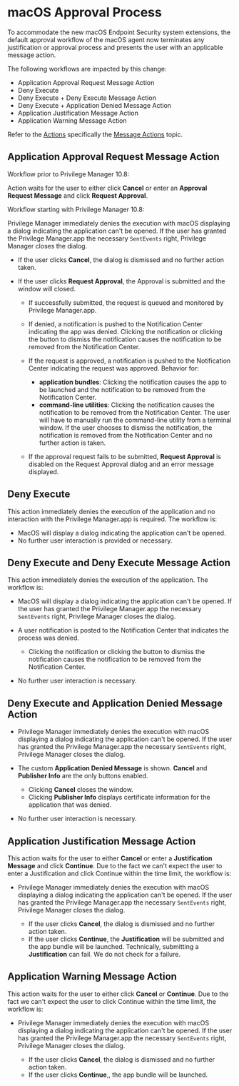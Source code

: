 [title]: # (macOS Approval Process)
[tags]: # ( )
[priority]: # (7)
# macOS Approval Process

To accommodate the new macOS Endpoint Security system extensions, the default approval workflow of the macOS agent now terminates any justification or approval process and presents the user with an applicable message action.

The following workflows are impacted by this change:

* Application Approval Request Message Action
* Deny Execute
* Deny Execute + Deny Execute Message Action
* Deny Execute + Application Denied Message Action
* Application Justification Message Action
* Application Warning Message Action

Refer to the [Actions](../../actions/index.md) specifically the [Message Actions](../../actions/msgs/index.md) topic.

## Application Approval Request Message Action

Workflow prior to Privilege Manager 10.8:

Action waits for the user to either click __Cancel__ or enter an __Approval Request Message__ and click __Request Approval__.

Workflow starting with Privilege Manager 10.8:

Privilege Manager immediately denies the execution with macOS displaying a dialog indicating the application can't be opened. If the user has granted the Privilege Manager.app the necessary `SentEvents` right, Privilege Manager closes the dialog.

* If the user clicks __Cancel__, the dialog is dismissed and no further action taken.
* If the user clicks __Request Approval__, the Approval is submitted and the window will closed. <!-- TODO: is there a message to be entered? -->

  * If successfully submitted, the request is queued and monitored by Privilege Manager.app.
  * If denied, a notification is pushed to the Notification Center indicating the app was denied. Clicking the notification or clicking the button to dismiss the notification causes the notification to be removed from the Notification Center.
  * If the request is approved, a notification is pushed to the Notification Center indicating the request was approved. Behavior for:

    * __application bundles__: Clicking the notification causes the app to be launched and the notification to be removed from the Notification Center.
    * __command-line utilities__: Clicking the notification causes the notification to be removed from the Notification Center. The user will have to manually run the command-line utility from a terminal window. If the user chooses to dismiss the notification, the notification is removed from the Notification Center and no further action is taken.

  * If the approval request fails to be submitted, __Request Approval__ is disabled on the Request Approval dialog and an error message displayed.

## Deny Execute

This action immediately denies the execution of the application and no interaction with the Privilege Manager.app is required. The workflow is:

* MacOS will display a dialog indicating the application can't be opened.
* No further user interaction is provided or necessary.

## Deny Execute and Deny Execute Message Action

This action immediately denies the execution of the application. The workflow is:

* MacOS will display a dialog indicating the application can't be opened. If the user has granted the Privilege Manager.app the necessary `SentEvents` right, Privilege Manager closes the dialog.
* A user notification is posted to the Notification Center that indicates the process was denied.

  * Clicking the notification or clicking the button to dismiss the notification causes the notification to be removed from the Notification Center.

* No further user interaction is necessary.

## Deny Execute and  Application Denied Message Action

* Privilege Manager immediately denies the execution with macOS displaying a dialog indicating the application can't be opened. If the user has granted the Privilege Manager.app the necessary `SentEvents` right, Privilege Manager closes the dialog.
* The custom __Application Denied Message__ is shown. __Cancel__ and __Publisher Info__ are the only buttons enabled.

  * Clicking __Cancel__ closes the window.
  * Clicking __Publisher Info__ displays certificate information for the application that was denied.

* No further user interaction is necessary.

## Application Justification Message Action

This action waits for the user to either __Cancel__ or enter a __Justification Message__ and click __Continue__. Due to the fact we can't expect the user to enter a Justification and click Continue within the time limit, the workflow is:

* Privilege Manager immediately denies the execution with macOS displaying a dialog indicating the application can't be opened. If the user has granted the Privilege Manager.app the necessary `SentEvents` right, Privilege Manager closes the dialog.

  * If the user clicks __Cancel__, the dialog is dismissed and no further action taken.
  * If the user clicks __Continue__, the __Justification__ will be submitted and the app bundle will be launched. Technically, submitting a __Justification__ can fail. We do not check for a failure.

## Application Warning Message Action

This action waits for the user to either click __Cancel__ or __Continue__. Due to the fact we can't expect the user to click Continue within the time limit, the workflow is:

* Privilege Manager immediately denies the execution with macOS displaying a dialog indicating the application can't be opened. If the user has granted the Privilege Manager.app the necessary `SentEvents` right, Privilege Manager closes the dialog.

  * If the user clicks __Cancel__, the dialog is dismissed and no further action taken.
  * If the user clicks __Continue__,, the app bundle will be launched.

